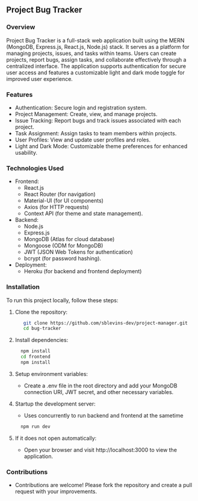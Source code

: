 ## Project Bug Tracker

### Overview
Project Bug Tracker is a full-stack web application built using the MERN (MongoDB, Express.js, React.js, Node.js) stack. It serves as a platform for managing projects, issues, and tasks within teams. Users can create projects, report bugs, assign tasks, and collaborate effectively through a centralized interface. The application supports authentication for secure user access and features a customizable light and dark mode toggle for improved user experience.

### Features
- Authentication: Secure login and registration system.
- Project Management: Create, view, and manage projects.
- Issue Tracking: Report bugs and track issues associated with each project.
- Task Assignment: Assign tasks to team members within projects.
- User Profiles: View and update user profiles and roles.
- Light and Dark Mode: Customizable theme preferences for enhanced usability.

### Technologies Used
- Frontend:
  - React.js
  - React Router (for navigation)
  - Material-UI (for UI components)
  - Axios (for HTTP requests)
  - Context API (for theme and state management).
- Backend:
  - Node.js
  - Express.js
  - MongoDB (Atlas for cloud database)
  - Mongoose (ODM for MongoDB)
  - JWT (JSON Web Tokens for authentication)
  - bcrypt (for password hashing).
- Deployment:
  - Heroku (for backend and frontend deployment)
 
### Installation
To run this project locally, follow these steps:

1. Clone the repository:
   ``` bash
      git clone https://github.com/sblevins-dev/project-manager.git
      cd bug-tracker
   ```

2. Install dependencies:
   ``` bash
     npm install
     cd frontend
     npm install
   ```

3. Setup environment variables:
   - Create a .env file in the root directory and add your MongoDB connection URI, JWT secret, and other necessary variables.
  
4. Startup the development server:
   - Uses concurrently to run backend and frontend at the sametime
   ``` bash
     npm run dev
   ```

5. If it does not open automatically:
   - Open your browser and visit http://localhost:3000 to view the application.
  
### Contributions
  - Contributions are welcome! Please fork the repository and create a pull request with your improvements.
